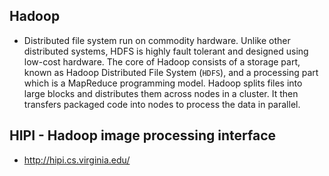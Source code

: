 ## Hadoop
* Distributed file system run on commodity hardware. Unlike other distributed systems, HDFS is highly fault tolerant and designed using low-cost hardware. The core of Hadoop consists of a storage part, known as Hadoop Distributed File System (`HDFS`), and a processing part which is a MapReduce programming model. Hadoop splits files into large blocks and distributes them across nodes in a cluster. It then transfers packaged code into nodes to process the data in parallel.

## HIPI - Hadoop image processing interface
* http://hipi.cs.virginia.edu/
